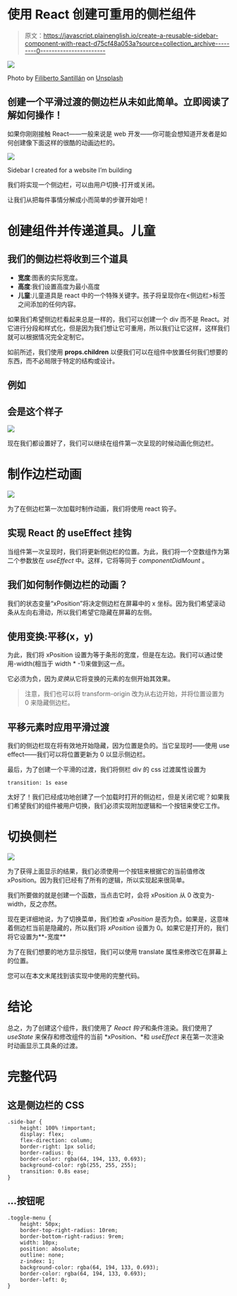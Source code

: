 # 使用 React 创建可重用的侧栏组件

> 原文：<https://javascript.plainenglish.io/create-a-reusable-sidebar-component-with-react-d75cf48a053a?source=collection_archive---------0----------------------->

![](img/67b353a7f10afaa678e8ab7d0dad61b6.png)

Photo by [Filiberto Santillán](https://unsplash.com/@filijs?utm_source=medium&utm_medium=referral) on [Unsplash](https://unsplash.com?utm_source=medium&utm_medium=referral)

## 创建一个平滑过渡的侧边栏从未如此简单。立即阅读了解如何操作！

如果你刚刚接触 React——一般来说是 web 开发——你可能会想知道开发者是如何创建像下面这样的很酷的动画边栏的。

![](img/56e59c7af403331818d4d1f185142d03.png)

Sidebar I created for a website I’m building

我们将实现一个侧边栏，可以由用户切换-打开或关闭。

让我们从把每件事情分解成小而简单的步骤开始吧！

# 创建组件并传递道具。儿童

## 我们的侧边栏将收到三个道具

*   **宽度**:图表的实际宽度。
*   **高度**:我们设置高度为最小高度
*   **儿童**:儿童道具是 react 中的一个特殊关键字。孩子将呈现你在<侧边栏>标签之间添加的任何内容。

如果我们希望侧边栏看起来总是一样的，我们可以创建一个 div 而不是 React。对它进行分段和样式化，但是因为我们想让它可重用，所以我们让它这样，这样我们就可以根据情况完全定制它。

如前所述，我们使用 **props.children** 以便我们可以在组件中放置任何我们想要的东西，而不必局限于特定的结构或设计。

## 例如

## 会是这个样子

![](img/3ebffffacc5663c521cfa3dcea6db512.png)

现在我们都设置好了，我们可以继续在组件第一次呈现的时候动画化侧边栏。

# 制作边栏动画

![](img/ff2d59da6b2e4b2a2b4543b381561b6d.png)

为了在侧边栏第一次加载时制作动画，我们将使用 react 钩子。

## 实现 React 的 useEffect 挂钩

当组件第一次呈现时，我们将更新侧边栏的位置。为此，我们将一个空数组作为第二个参数放在 *useEffect* 中。这样，它将等同于 *componentDidMount* 。

## 我们如何制作侧边栏的动画？

我们的状态变量“xPosition”将决定侧边栏在屏幕中的 x 坐标。因为我们希望滚动条从左向右滑动，所以我们希望它隐藏在屏幕的左侧。

## 使用变换:平移(x，y)

为此，我们将 xPosition 设置为等于条形的宽度，但是在左边。我们可以通过使用-width(相当于 width * -1)来做到这一点。

它必须为负，因为*变换*从它将变换的元素的左侧开始其效果。

> 注意，我们也可以将 transform-origin 改为从右边开始，并将位置设置为 0 来隐藏侧边栏。

## 平移元素时应用平滑过渡

我们的侧边栏现在将有效地开始隐藏，因为位置是负的。当它呈现时——使用 use effect——我们可以将位置更新为 0 以显示侧边栏。

最后，为了创建一个平滑的过渡，我们将侧栏 div 的 css 过渡属性设置为

```
transition: 1s ease
```

太好了！我们已经成功地创建了一个加载时打开的侧边栏，但是关闭它呢？如果我们希望我们的组件被用户切换，我们必须实现附加逻辑和一个按钮来使它工作。

# 切换侧栏

![](img/f9594afd9d76712650b05d934beb0318.png)

为了获得上面显示的结果，我们必须使用一个按钮来根据它的当前值修改 xPosition。因为我们已经有了所有的逻辑，所以实现起来很简单。

我们所要做的就是创建一个函数，当点击它时，会将 xPosition 从 0 改变为-width，反之亦然。

现在更详细地说，为了切换菜单，我们检查 *xPosition* 是否为负。如果是，这意味着侧边栏当前是隐藏的，所以我们将 *xPosition* 设置为 0。如果它是打开的，我们将它设置为**-宽度**

为了在我们想要的地方显示按钮，我们可以使用 translate 属性来修改它在屏幕上的位置。

您可以在本文末尾找到该实现中使用的完整代码。

# 结论

总之，为了创建这个组件，我们使用了 *React 钩子*和条件渲染。我们使用了 *useState* 来保存和修改组件的当前 *xPosition、*和 *useEffect* 来在第一次渲染时动画显示工具条的过渡。

# 完整代码

## 这是侧边栏的 CSS

```
.side-bar {
    height: 100% !important;
    display: flex;
    flex-direction: column;
    border-right: 1px solid;
    border-radius: 0;
    border-color: rgba(64, 194, 133, 0.693);
    background-color: rgb(255, 255, 255);
    transition: 0.8s ease;
}
```

## …按钮呢

```
.toggle-menu {
    height: 50px;
    border-top-right-radius: 10rem;
    border-bottom-right-radius: 9rem;
    width: 10px;
    position: absolute;
    outline: none;
    z-index: 1;
    background-color: rgba(64, 194, 133, 0.693);
    border-color: rgba(64, 194, 133, 0.693);
    border-left: 0;
}
```